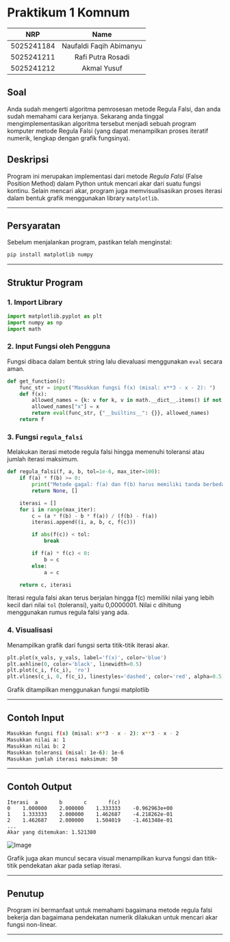 # Praktikum 1 Komnum
|    NRP     |      Name      |
| :--------: | :------------: |
| 5025241184 | Naufaldi Faqih Abimanyu  |
| 5025241211 | Rafi Putra Rosadi |
| 5025241212 | Akmal Yusuf |

## Soal
Anda sudah mengerti algoritma pemrosesan metode Regula Falsi, dan anda sudah memahami cara kerjanya. Sekarang anda tinggal mengimplementasikan algoritma tersebut menjadi sebuah program komputer metode Regula Falsi (yang dapat menampilkan proses iteratif numerik, lengkap dengan grafik fungsinya). 

## Deskripsi

Program ini merupakan implementasi dari metode *Regula Falsi* (False Position Method) dalam Python untuk mencari akar dari suatu fungsi kontinu. Selain mencari akar, program juga memvisualisasikan proses iterasi dalam bentuk grafik menggunakan library `matplotlib`.

---

## Persyaratan

Sebelum menjalankan program, pastikan telah menginstal:

```bash
pip install matplotlib numpy
```

---

## Struktur Program

### 1. Import Library

```python
import matplotlib.pyplot as plt
import numpy as np
import math
```

### 2. Input Fungsi oleh Pengguna

Fungsi dibaca dalam bentuk string lalu dievaluasi menggunakan `eval` secara aman.

```python
def get_function():
    func_str = input("Masukkan fungsi f(x) (misal: x**3 - x - 2): ")
    def f(x):
        allowed_names = {k: v for k, v in math.__dict__.items() if not k.startswith("__")}
        allowed_names["x"] = x
        return eval(func_str, {"__builtins__": {}}, allowed_names)
    return f
```

### 3. Fungsi `regula_falsi`

Melakukan iterasi metode regula falsi hingga memenuhi toleransi atau jumlah iterasi maksimum.

```python
def regula_falsi(f, a, b, tol=1e-6, max_iter=100):
    if f(a) * f(b) >= 0:
        print("Metode gagal: f(a) dan f(b) harus memiliki tanda berbeda.")
        return None, []

    iterasi = []
    for i in range(max_iter):
        c = (a * f(b) - b * f(a)) / (f(b) - f(a))
        iterasi.append((i, a, b, c, f(c)))

        if abs(f(c)) < tol:
            break

        if f(a) * f(c) < 0:
            b = c
        else:
            a = c

    return c, iterasi
```

Iterasi regula falsi akan terus berjalan hingga f(c) memiliki nilai yang lebih kecil dari nilai `tol` (toleransi), yaitu 0,0000001. Nilai c dihitung menggunakan rumus regula falsi yang ada.

### 4. Visualisasi

Menampilkan grafik dari fungsi serta titik-titik iterasi akar.

```python
plt.plot(x_vals, y_vals, label='f(x)', color='blue')
plt.axhline(0, color='black', linewidth=0.5)
plt.plot(c_i, f(c_i), 'ro')
plt.vlines(c_i, 0, f(c_i), linestyles='dashed', color='red', alpha=0.5)
```

Grafik ditampilkan menggunakan fungsi matplotlib

---

## Contoh Input

```bash
Masukkan fungsi f(x) (misal: x**3 - x - 2): x**3 - x - 2
Masukkan nilai a: 1
Masukkan nilai b: 2
Masukkan toleransi (misal: 1e-6): 1e-6
Masukkan jumlah iterasi maksimum: 50
```

---

## Contoh Output

```text
Iterasi	 a		 b		 c		 f(c)
0	 1.000000	 2.000000	 1.333333	 -0.962963e+00
1	 1.333333	 2.000000	 1.462687	 -4.218262e-01
2	 1.462687	 2.000000	 1.504019	 -1.461348e-01
...
Akar yang ditemukan: 1.521380
```

![Image](https://github.com/user-attachments/assets/d2bd86e0-91f9-448f-836c-a2a4358f64d4)

Grafik juga akan muncul secara visual menampilkan kurva fungsi dan titik-titik pendekatan akar pada setiap iterasi.

---

## Penutup

Program ini bermanfaat untuk memahami bagaimana metode regula falsi bekerja dan bagaimana pendekatan numerik dilakukan untuk mencari akar fungsi non-linear.

---
